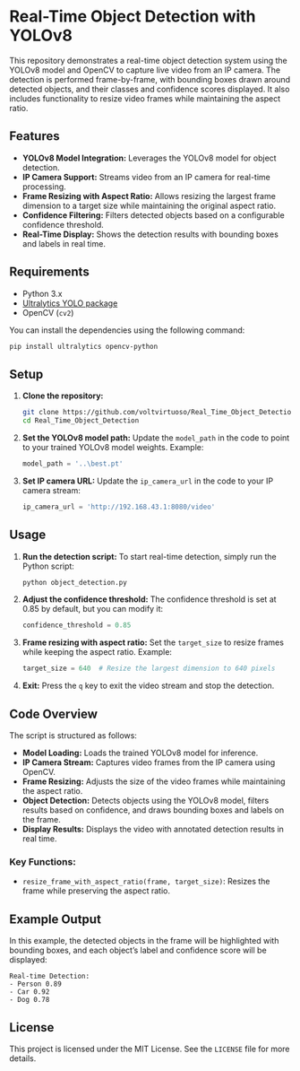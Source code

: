 # Real-Time Object Detection with YOLOv8

This repository demonstrates a real-time object detection system using the YOLOv8 model and OpenCV to capture live video from an IP camera. The detection is performed frame-by-frame, with bounding boxes drawn around detected objects, and their classes and confidence scores displayed. It also includes functionality to resize video frames while maintaining the aspect ratio.

## Features
- **YOLOv8 Model Integration:** Leverages the YOLOv8 model for object detection.
- **IP Camera Support:** Streams video from an IP camera for real-time processing.
- **Frame Resizing with Aspect Ratio:** Allows resizing the largest frame dimension to a target size while maintaining the original aspect ratio.
- **Confidence Filtering:** Filters detected objects based on a configurable confidence threshold.
- **Real-Time Display:** Shows the detection results with bounding boxes and labels in real time.

## Requirements
- Python 3.x
- [Ultralytics YOLO package](https://github.com/ultralytics/ultralytics)
- OpenCV (`cv2`)

You can install the dependencies using the following command:
```bash
pip install ultralytics opencv-python
```

## Setup
1. **Clone the repository:**
   ```bash
   git clone https://github.com/voltvirtuoso/Real_Time_Object_Detection.git
   cd Real_Time_Object_Detection
   ```

2. **Set the YOLOv8 model path:**
   Update the `model_path` in the code to point to your trained YOLOv8 model weights. Example:
   ```python
   model_path = '..\best.pt'
   ```

3. **Set IP camera URL:**
   Update the `ip_camera_url` in the code to your IP camera stream:
   ```python
   ip_camera_url = 'http://192.168.43.1:8080/video'
   ```

## Usage
1. **Run the detection script:**
   To start real-time detection, simply run the Python script:
   ```bash
   python object_detection.py
   ```

2. **Adjust the confidence threshold:**
   The confidence threshold is set at 0.85 by default, but you can modify it:
   ```python
   confidence_threshold = 0.85
   ```

3. **Frame resizing with aspect ratio:**
   Set the `target_size` to resize frames while keeping the aspect ratio. Example:
   ```python
   target_size = 640  # Resize the largest dimension to 640 pixels
   ```

4. **Exit:**
   Press the `q` key to exit the video stream and stop the detection.

## Code Overview
The script is structured as follows:

- **Model Loading:** Loads the trained YOLOv8 model for inference.
- **IP Camera Stream:** Captures video frames from the IP camera using OpenCV.
- **Frame Resizing:** Adjusts the size of the video frames while maintaining the aspect ratio.
- **Object Detection:** Detects objects using the YOLOv8 model, filters results based on confidence, and draws bounding boxes and labels on the frame.
- **Display Results:** Displays the video with annotated detection results in real time.

### Key Functions:
- `resize_frame_with_aspect_ratio(frame, target_size)`: Resizes the frame while preserving the aspect ratio.

## Example Output
In this example, the detected objects in the frame will be highlighted with bounding boxes, and each object’s label and confidence score will be displayed:

```
Real-time Detection:
- Person 0.89
- Car 0.92
- Dog 0.78
```

## License
This project is licensed under the MIT License. See the `LICENSE` file for more details.
